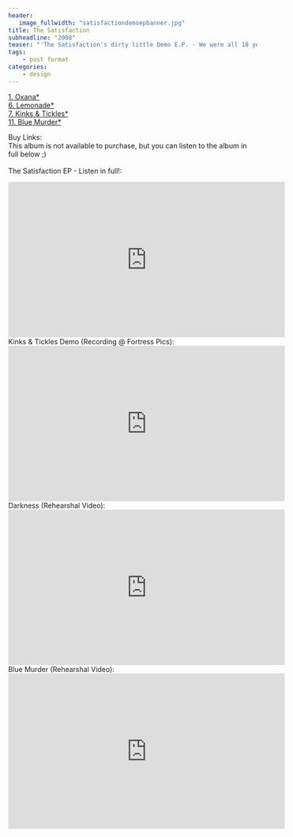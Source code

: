```yaml
---
header:
   image_fullwidth: "satisfactiondemoepbanner.jpg"
title: The Satisfaction
subheadline: "2008"
teaser: "'The Satisfaction's dirty little Demo E.P. - We were all 18 years old, recording in our back room, no idea what we were doing. Listening back to this E.P., it's not too bad! I know it gained us a fan, who we cherished - we would never find a second! :D'"
tags:
    - post format
categories:
    - design 
---
```

<!--more-->
 <a href="https://youtu.be/WzGmy7rr8iU">1. Oxana*</a><br>
  <a href="https://youtu.be/WzGmy7rr8iU">6. Lemonade*</a><br>
  <a href="https://youtu.be/WzGmy7rr8iU">7. Kinks & Tickles*</a><br>
  <a href="https://youtu.be/WzGmy7rr8iU">11. Blue Murder*</a><br>

Buy Links:<br>
This album is not available to purchase, but you can listen to the album in full below ;)<br>
<br>
The Satisfaction EP - Listen in full!:<br>
  <iframe width="560" height="315" src="https://www.youtube.com/embed/WzGmy7rr8iU" frameborder="0" allowfullscreen></iframe><br>
Kinks & Tickles Demo (Recording @ Fortress Pics):<br>
  <iframe width="560" height="315" src="https://www.youtube.com/embed/lDR38hQd1J4" frameborder="0" allowfullscreen></iframe><br>
 Darkness (Rehearshal Video):<br>
  <iframe width="560" height="315" src="https://www.youtube.com/embed/1dDFtZtcXaY" frameborder="0" allowfullscreen></iframe><br>
 Blue Murder (Rehearshal Video):<br>
  <iframe width="560" height="315" src="https://www.youtube.com/embed/4_uAGa85Bjw" frameborder="0" allowfullscreen></iframe><br>
